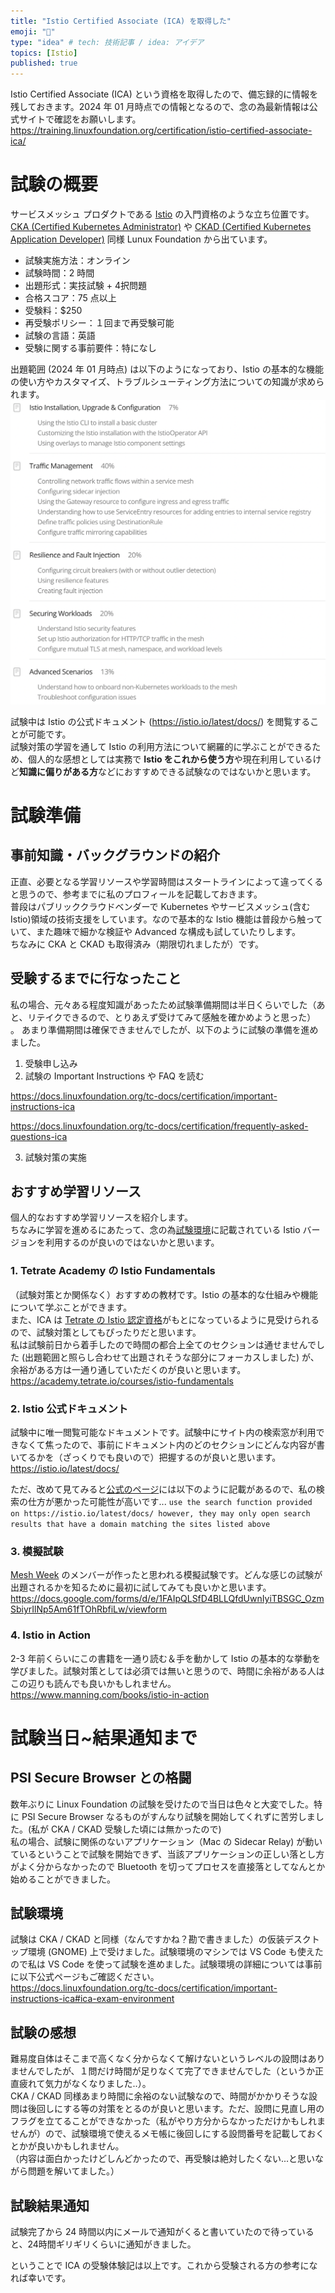 ```yaml
---
title: "Istio Certified Associate (ICA) を取得した"
emoji: "🚢"
type: "idea" # tech: 技術記事 / idea: アイデア
topics: [Istio]
published: true
---
```

Istio Certified Associate (ICA) という資格を取得したので、備忘録的に情報を残しておきます。2024 年 01 月時点での情報となるので、念の為最新情報は公式サイトで確認をお願いします。  
https://training.linuxfoundation.org/certification/istio-certified-associate-ica/

# 試験の概要
サービスメッシュ プロダクトである [Istio](https://istio.io/) の入門資格のような立ち位置です。  
[CKA (Certified Kubernetes Administrator)](https://training.linuxfoundation.org/certification/certified-kubernetes-administrator-cka/) や [CKAD (Certified Kubernetes Application Developer)](https://training.linuxfoundation.org/certification/certified-kubernetes-application-developer-ckad/) 同様 Lunux Foundation から出ています。  

* 試験実施方法：オンライン
* 試験時間：2 時間
* 出題形式：実技試験 + 4択問題
* 合格スコア：75 点以上
* 受験料：$250
* 再受験ポリシー：１回まで再受験可能
* 試験の言語：英語
* 受験に関する事前要件：特になし

出題範囲 (2024 年 01 月時点) は以下のようになっており、Istio の基本的な機能の使い方やカスタマイズ、トラブルシューティング方法についての知識が求められます。
![](/images/ica-totta/agenda.png)

試験中は Istio の公式ドキュメント (https://istio.io/latest/docs/) を閲覧することが可能です。  
試験対策の学習を通して Istio の利用方法について網羅的に学ぶことができるため、個人的な感想としては実務で **Istio をこれから使う方**や現在利用しているけど**知識に偏りがある方**などにおすすめできる試験なのではないかと思います。  

# 試験準備
## 事前知識・バックグラウンドの紹介
正直、必要となる学習リソースや学習時間はスタートラインによって違ってくると思うので、参考までに私のプロフィールを記載しておきます。  
普段はパブリッククラウドベンダーで Kubernetes やサービスメッシュ(含む Istio)領域の技術支援をしています。なので基本的な Istio 機能は普段から触っていて、また趣味で細かな検証や Advanced な構成も試していたりします。  
ちなみに CKA と CKAD も取得済み（期限切れましたが）です。  

## 受験するまでに行なったこと
私の場合、元々ある程度知識があったため試験準備期間は半日くらいでした（あと、リテイクできるので、とりあえず受けてみて感触を確かめようと思った） 。
あまり準備期間は確保できませんでしたが、以下のように試験の準備を進めました。  
1. 受験申し込み
2. 試験の Important Instructions や FAQ を読む

https://docs.linuxfoundation.org/tc-docs/certification/important-instructions-ica

https://docs.linuxfoundation.org/tc-docs/certification/frequently-asked-questions-ica

3. 試験対策の実施

## おすすめ学習リソース
個人的なおすすめ学習リソースを紹介します。  
ちなみに学習を進めるにあたって、念の為[試験環境](https://docs.linuxfoundation.org/tc-docs/certification/important-instructions-ica#ica-exam-environment)に記載されている Istio バージョンを利用するのが良いのではないかと思います。  

### 1. Tetrate Academy の Istio Fundamentals
（試験対策とか関係なく）おすすめの教材です。Istio の基本的な仕組みや機能について学ぶことができます。  
また、ICA は [Tetrate の Istio 認定資格](https://academy.tetrate.io/courses/certified-istio-administrator)がもとになっているように見受けられるので、試験対策としてもぴったりだと思います。  
私は試験前日から着手したので時間の都合上全てのセクションは通せませんでした (出題範囲と照らし合わせて出題されそうな部分にフォーカスしました) が、余裕がある方は一通り通していただくのが良いと思います。  
https://academy.tetrate.io/courses/istio-fundamentals

### 2. Istio 公式ドキュメント
試験中に唯一閲覧可能なドキュメントです。試験中にサイト内の検索窓が利用できなくて焦ったので、事前にドキュメント内のどのセクションにどんな内容が書いてるかを（ざっくりでも良いので）把握するのが良いと思います。  
https://istio.io/latest/docs/

ただ、改めて見てみると[公式のページ](https://docs.linuxfoundation.org/tc-docs/certification/certification-resources-allowed#istio-certified-associate-ica)には以下のように記載があるので、私の検索の仕方が悪かった可能性が高いです...
`use the search function provided on https://istio.io/latest/docs/ however, they may only open search results that have a domain matching the sites listed above`

### 3. 模擬試験
[Mesh Week](https://www.youtube.com/playlist?list=PLy0Gle4XyvbG0rQBZ3dUCvxtekoJ7XjCr) のメンバーが作ったと思われる模擬試験です。どんな感じの試験が出題されるかを知るために最初に試してみても良いかと思います。  
https://docs.google.com/forms/d/e/1FAIpQLSfD4BLLQfdUwnIyiTBSGC_OzmSbiyrIlNp5Am61fTOhRbfiLw/viewform

### 4. Istio in Action
2-3 年前くらいにこの書籍を一通り読む＆手を動かして Istio の基本的な挙動を学びました。試験対策としては必須では無いと思うので、時間に余裕がある人はこの辺りも読んでも良いかもしれません。  
https://www.manning.com/books/istio-in-action

# 試験当日~結果通知まで
## PSI Secure Browser との格闘
数年ぶりに Linux Foundation の試験を受けたので当日は色々と大変でした。特に PSI Secure Browser なるものがすんなり試験を開始してくれずに苦労しました。(私が CKA / CKAD 受験した頃には無かったので)  
私の場合、試験に関係のないアプリケーション（Mac の Sidecar Relay) が動いているということで試験を開始できず、当該アプリケーションの正しい落とし方がよく分からなかったので Bluetooth を切ってプロセスを直接落としてなんとか始めることができました。  

## 試験環境
試験は CKA / CKAD と同様（なんですかね？勘で書きました）の仮装デスクトップ環境 (GNOME) 上で受けました。試験環境のマシンでは VS Code も使えたので私は VS Code を使って試験を進めました。試験環境の詳細については事前に以下公式ページもご確認ください。  
https://docs.linuxfoundation.org/tc-docs/certification/important-instructions-ica#ica-exam-environment

## 試験の感想
難易度自体はそこまで高くなく分からなくて解けないというレベルの設問はありませんでしたが、１問だけ時間が足りなくて完了できませんでした（というか正直疲れて気力がなくなりました..）。  
CKA / CKAD 同様あまり時間に余裕のない試験なので、時間がかかりそうな設問は後回しにする等の対策をとるのが良いと思います。ただ、設問に見直し用のフラグを立てることができなかった（私がやり方分からなかっただけかもしれませんが）ので、試験環境で使えるメモ帳に後回しにする設問番号を記載しておくとかが良いかもしれません。  
（内容は面白かったけどしんどかったので、再受験は絶対したくない...と思いながら問題を解いてました。）  

## 試験結果通知
試験完了から 24 時間以内にメールで通知がくると書いていたので待っていると、24時間ギリギリくらいに通知がきました。  



ということで ICA の受験体験記は以上です。これから受験される方の参考になれば幸いです。